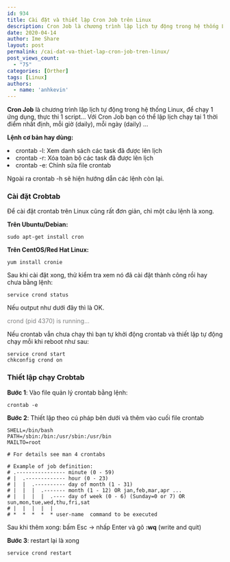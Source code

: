 ```yaml
---
id: 934
title: Cài đặt và thiết lập Cron Job trên Linux
description: Cron Job là chương trình lập lịch tự động trong hệ thống Linux, để chạy 1 ứng dụng, thực thi 1 script… Với Cron Job bạn có thể lập lịch chạy tại 1 thời điểm nhất định, mỗi giờ (daily), mỗi ngày (daily)
date: 2020-04-14
author: Ime Share
layout: post
permalink: /cai-dat-va-thiet-lap-cron-job-tren-linux/
post_views_count:
  - "75"
categories: [Orther]
tags: [Linux]
authors:
  - name: 'anhkevin'
---
```

**Cron Job** là chương trình lập lịch tự động trong hệ thống Linux, để chạy 1 ứng dụng, thực thi 1 script… Với Cron Job bạn có thể lập lịch chạy tại 1 thời điểm nhất định, mỗi giờ (daily), mỗi ngày (daily) &#8230;

**Lệnh cơ bản hay dùng:**

<li style="display: list-item;">
  crontab -l: Xem danh sách các task đã được lên lịch
</li>
<li style="display: list-item;">
  crontab -r: Xóa toàn bộ các task đã được lên lịch
</li>
<li style="display: list-item;">
  crontab -e: Chỉnh sửa file crontab
</li>

Ngoài ra crontab -h sẽ hiện hướng dẫn các lệnh còn lại.

### <span id="cai-dat-crobtab">Cài đặt Crobtab</span>

Để cài đặt crontab trên Linux cũng rất đơn giản, chỉ một câu lệnh là xong.

**Trên Ubuntu/Debian:**

```
sudo apt-get install cron
```

**Trên CentOS/Red Hat Linux:**

```
yum install cronie
```

Sau khi cài đặt xong, thử kiểm tra xem nó đã cài đặt thành công rồi hay chưa bằng lệnh:

```
service crond status
```

Nếu output như dưới đây thì là OK.

<span style="color: #808080;"><span class="kw1">crond</span> <span class="br0">(</span><span class="">pid </span><span class="nu0">4370</span><span class="br0">)</span><span class=""> is running&#8230;</span></span>

Nếu crontab vẫn chưa chạy thì bạn tự khởi động crontab và thiết lập tự động chạy mỗi khi reboot như sau:

```
service crond start
chkconfig crond on
```

### <span id="cai-dat-crobtab">Thiết lập chạy Crobtab</span>

**Bước 1**: Vào file quản lý crontab bằng lệnh:

```
crontab -e
```

**Bước 2**: Thiết lập theo cú pháp bên dưới và thêm vào cuối file crontab

```
SHELL=/bin/bash
PATH=/sbin:/bin:/usr/sbin:/usr/bin
MAILTO=root

# For details see man 4 crontabs

# Example of job definition:
# .---------------- minute (0 - 59)
# |  .------------- hour (0 - 23)
# |  |  .---------- day of month (1 - 31)
# |  |  |  .------- month (1 - 12) OR jan,feb,mar,apr ...
# |  |  |  |  .---- day of week (0 - 6) (Sunday=0 or 7) OR sun,mon,tue,wed,thu,fri,sat
# |  |  |  |  |
# *  *  *  *  * user-name  command to be executed
```

Sau khi thêm xong: bấm Esc -> nhấp Enter và gõ **:wq** (write and quit)

**Bước 3**: restart lại là xong

```
service crond restart
```